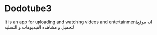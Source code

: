 # Dodotube3
It is an app for uploading and watching videos and entertainmentانه موقع لتحميل و مشاهده الفيديوهات و التسليه
